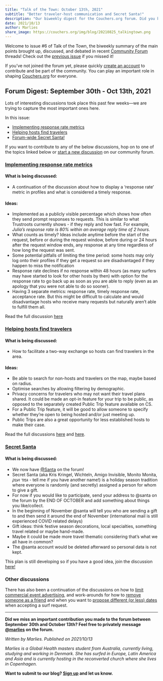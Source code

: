 ```yaml
---
title: "Talk of the Town: October 13th, 2021"
subtitle: "Better traveler-host communication and Secret Santa!"
description: "Our biweekly digest for the Couchers.org forum. Did you know we have vibrant public discussions about couch surfing and the future of Couchers.org? Everyone is welcome to participate!"
date: 2021/10/13
author: Marlies
share_image: https://couchers.org/img/blog/20210825_talkingtown.png
---
```


Welcome to issue #6 of Talk of the Town, the biweekly summary of the main points brought up, discussed, and debated in recent [Community Forum](https://community.couchers.org/) threads! Check out the [previous issue](https://couchers.org/blog/2021/09/29/talk-of-the-town/) if you missed it!

If you’ve not joined the forum yet, please quickly [create an account](https://community.couchers.org/) to contribute and be part of the community. You can play an important role in shaping [Couchers.org](https://couchers.org/) for everyone.


## **Forum Digest: September 30th - Oct 13th, 2021**

Lots of interesting discussions took place this past few weeks—we are trying to capture the most important ones here. 

In this issue:



* [Implementing response rate metrics](https://community.couchers.org/t/request-message-window-closed/1196/19)
* [Helping hosts find travelers](https://community.couchers.org/t/additional-features-to-increase-activity-and-engagement/1542)
* [Forum-wide Secret Santa!](https://community.couchers.org/t/secret-santa/1556)

If you want to contribute to any of the below discussions, hop on to one of the topics linked below or [start a new discussion](https://community.couchers.org/) on our community forum. 


### **[Implementing response rate metrics](https://community.couchers.org/t/request-message-window-closed/1196/19)**


#### **What is being discussed:**



* A continuation of the discussion about how to display a ‘response rate’ metric in profiles and what is considered a timely response.


#### **Ideas:**



* Implemented as a publicly visible percentage which shows how often they send prompt responses to requests. This is similar to what Trustroots currently shows - if they reply and how fast. For example, _Julia’s response rate is 80% within an average reply time of 2 hours._
* What counts as timely? Ideas include anytime before the start of the request, before or during the request window, before during or 24 hours after the request window ends, any response at any time regardless of how long the request was sent.
* Some potential pitfalls of limiting the time period: some hosts may only log onto their profiles if they get a request so are disadvantaged if they happen to miss the notification 
* Response rate declines if no response within 48 hours (as many surfers may have started to look for other hosts by then) with option for the response rate to go back up as soon as you are able to reply (even as an apology that you were not able to do so sooner).
* Having 3 separate metrics: response rate, timely response rate, acceptance rate. But this might be difficult to calculate and would disadvantage hosts who receive many requests but naturally aren’t able to fulfill them all.

Read the full discussion [here](https://community.couchers.org/t/request-message-window-closed/1196)


### **[Helping hosts find travelers](https://community.couchers.org/t/additional-features-to-increase-activity-and-engagement/1542)**


#### **What is being discussed:**



* How to facilitate a two-way exchange so hosts can find travelers in the area.


#### **Ideas:**



* Be able to search for non-hosts and travelers on the map, maybe based on radius.
* Optimise searches by allowing filtering by demographic.
* Privacy concerns for travelers who may not want their travel plans shared. It could be made an opt-in feature for your trip to be public, as opposed to the separately created Public Trip feature available on CS.
* For a Public Trip feature, it will be good to allow someone to specify whether they’re open to being hosted and/or just meeting up. 
* Public Trips are also a great opportunity for less established hosts to make their case.

Read the full discussions [here](https://community.couchers.org/t/additional-features-to-increase-activity-and-engagement/1542) and [here](https://community.couchers.org/t/public-trip/1106/).


### **[Secret Santa](https://community.couchers.org/t/secret-santa/)**


#### **What is being discussed:**



* We now have [@Santa](https://community.couchers.org/u/santa) on the forum!
* Secret Santa (aka Kris Kringel, Wichteln, Amigo Invisible, Monito Monita, _גמד וענק_ - tell me if you have another name!) is a holiday season tradition where everyone is randomly (and secretly) assigned a person for whom to give a gift. 
* For now if you would like to participate, send your address to @santa on the forum by the END OF OCTOBER and add something about things you like/collect.
* In the beginning of November @santa will tell you who are sending a gift to and then send it around the end of November (international mail is still experienced COVID related delays)
* Gift ideas: think festive season decorations, local specialties, something travel related or maybe hand-made.
* Maybe it could be made more travel thematic considering that’s what we all have in common?
* The @santa account would be deleted afterward so personal data is not kept.

This plan is still developing so if you have a good idea, join the discussion [here! ](https://community.couchers.org/t/secret-santa/)


### **Other discussions**

There has also been a continuation of the discussions on how to [limit commercial event advertising](https://community.couchers.org/t/advertising-in-events/), and work-arounds for how to [remove someone as a friend](https://community.couchers.org/t/is-it-possible-to-unfriend-after-accepting-friend-request/) and when you want to [propose different (or less) dates](https://community.couchers.org/t/offering-to-host-different-dates/) when accepting a surf request.  

_______________________________________________

**Did we miss an important contribution you made to the forum between September 30th and October 13th? Feel free to privately message [@marlies](https://community.couchers.org/u/marlies) on the forum.**

_Written by Marlies. Published on 2021/10/13_

_Marlies is a Global Health masters student from Australia, currently living, studying and working in Denmark. She has surfed in Europe, Latin America and Asia and is currently hosting in the reconverted church where she lives in Copenhagen._

**Want to submit to our blog? [Sign up](https://couchers.org/volunteer/) and let us know.**
